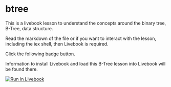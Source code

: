 # btree
This is a livebook lesson to understand the concepts around the binary tree, B-Tree, data structure.

Read the markdown of the file or if you want to interact with the lesson, including the iex shell, then Livebook is required.

Click the following badge button.

Information to install Livebook and load this B-Tree lesson into Livebook will be found there.

[![Run in Livebook](https://livebook.dev/badge/v1/blue.svg)](https://livebook.dev/run?url=https%3A%2F%2Fgithub.com%2FBillboz%2Fbtree%2Fblob%2Fmaster%2Fbtree.livemd)
